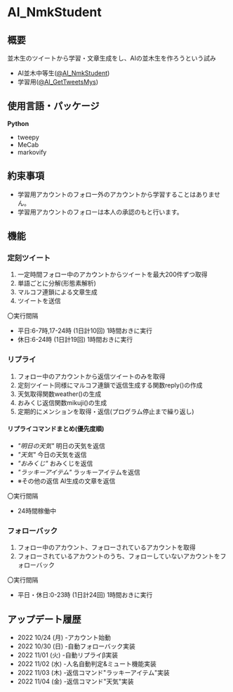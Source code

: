 # AI_NmkStudent
## 概要
並木生のツイートから学習・文章生成をし、AIの並木生を作ろうという試み

* AI並木中等生([@AI_NmkStudent](https://twitter.com/AI_NmkStudent))
* 学習用([@AI_GetTweetsMys](https://twitter.com/AI_GetTweetsMys))

## 使用言語・パッケージ
__Python__
* tweepy
* MeCab
* markovify

## 約束事項
* 学習用アカウントのフォロー外のアカウントから学習することはありません。
* 学習用アカウントのフォローは本人の承認のもと行います。

## 機能
### 定刻ツイート
1. 一定時間フォロー中のアカウントからツイートを最大200件ずつ取得
1. 単語ごとに分解(形態素解析)
1. マルコフ連鎖による文章生成
1. ツイートを送信

〇実行間隔
* 平日:6-7時,17-24時 (1日計10回)
1時間おきに実行
* 休日:6-24時 (1日計19回)
1時間おきに実行


### リプライ
1. フォロー中のアカウントから返信ツイートのみを取得
1. 定刻ツイート同様にマルコフ連鎖で返信生成する関数reply()の作成
1. 天気取得関数weather()の生成
1. おみくじ返信関数mikuji()の生成
1. 定期的にメンションを取得・返信(プログラム停止まで繰り返し)
#### リプライコマンドまとめ(優先度順)
* *"明日の天気"* 明日の天気を返信
* *"天気"* 今日の天気を返信
* *"おみくじ"* おみくじを返信
* *"ラッキーアイテム"* ラッキーアイテムを返信
* ※その他の返信 AI生成の文章を返信

〇実行間隔
* 24時間稼働中


### フォローバック
1. フォロー中のアカウント、フォローされているアカウントを取得
1. フォローされているアカウントのうち、フォローしていないアカウントをフォローバック

〇実行間隔
* 平日・休日:0-23時 (1日計24回)
1時間おきに実行

## アップデート履歴
* 2022 10/24 (月) -アカウント始動
* 2022 10/30 (日) -自動フォローバック実装
* 2022 11/01 (火) -自動リプライβ実装
* 2022 11/02 (水) -人名自動判定&ミュート機能実装
* 2022 11/03 (木) -返信コマンド"ラッキーアイテム"実装
* 2022 11/04 (金) -返信コマンド"天気"実装
